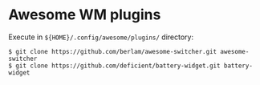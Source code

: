 # Awesome WM plugins

Execute in `${HOME}/.config/awesome/plugins/` directory:

```
$ git clone https://github.com/berlam/awesome-switcher.git awesome-switcher
$ git clone https://github.com/deficient/battery-widget.git battery-widget
```
